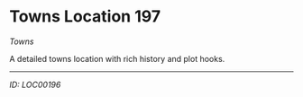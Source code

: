 # Towns Location 197

*Towns*

A detailed towns location with rich history and plot hooks.

---
*ID: LOC00196*